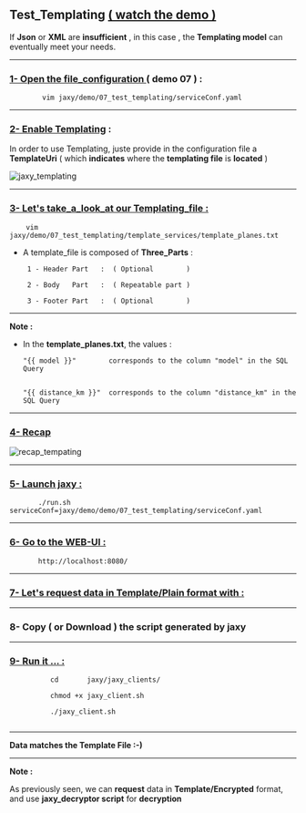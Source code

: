

## Test_Templating [ ( watch the demo ) ](https://www.youtube.com/watch?v=UGeskeCrxSg&t=0s&index=10&list=PLgd4yhA9GWz3lc2XmuW1lwlH3sjT4gHwa)
 
  If **Json** or **XML** are **insufficient** , in this case , the **Templating model** can eventually meet your needs.
  
--------

### [1- Open the file_configuration ](https://youtu.be/UGeskeCrxSg?list=PLgd4yhA9GWz3lc2XmuW1lwlH3sjT4gHwa&t=19) ( **demo 07** ) :

```               
        vim jaxy/demo/07_test_templating/serviceConf.yaml
``` 
--------

### [2- Enable Templating](https://youtu.be/UGeskeCrxSg?list=PLgd4yhA9GWz3lc2XmuW1lwlH3sjT4gHwa&t=42)  :

 In order to use Templating, juste provide in the configuration file a **TemplateUri** ( which **indicates** where the **templating file** is **located** )
 
 ![jaxy_templating](https://user-images.githubusercontent.com/7684497/51068741-d03f0180-1622-11e9-9af0-5296db464319.png)

-------

 ### [ 3- Let's take_a_look_at our Templating_file :](https://youtu.be/UGeskeCrxSg?list=PLgd4yhA9GWz3lc2XmuW1lwlH3sjT4gHwa&t=169)

        vim jaxy/demo/07_test_templating/template_services/template_planes.txt 
        
  * A template_file is composed of **Three_Parts**  :


         1 - Header Part   :  ( Optional        )

         2 - Body   Part   :  ( Repeatable part )

         3 - Footer Part   :  ( Optional        )

----

 **Note :** 


  *  In the **template_planes.txt**, the values :


         "{{ model }}"        corresponds to the column "model" in the SQL Query 


         "{{ distance_km }}"  corresponds to the column "distance_km" in the SQL Query 

----

### [4- **Recap**](https://youtu.be/UGeskeCrxSg?list=PLgd4yhA9GWz3lc2XmuW1lwlH3sjT4gHwa&t=287)
 
 ![recap_tempating](https://user-images.githubusercontent.com/7684497/51088787-675fa280-1764-11e9-8ac4-faa037d1994a.png)

----

### [5- Launch jaxy : ](https://youtu.be/UGeskeCrxSg?list=PLgd4yhA9GWz3lc2XmuW1lwlH3sjT4gHwa&t=381) 

```	   
       ./run.sh  serviceConf=jaxy/demo/demo/07_test_templating/serviceConf.yaml
```
      
----

 ### [6- Go to the **WEB-UI :**](https://youtu.be/UGeskeCrxSg?list=PLgd4yhA9GWz3lc2XmuW1lwlH3sjT4gHwa&t=414) 
  
```	   
       http://localhost:8080/
```
----

 ### [7- Let's request data in **Template/Plain** format with : ](https://youtu.be/UGeskeCrxSg?list=PLgd4yhA9GWz3lc2XmuW1lwlH3sjT4gHwa&t=432)

----

### 8- Copy ( or Download ) the script generated by jaxy

---

### [ 9- **Run it ... :**](https://youtu.be/UGeskeCrxSg?list=PLgd4yhA9GWz3lc2XmuW1lwlH3sjT4gHwa&t=511) 
  
```
          cd       jaxy/jaxy_clients/
                    
          chmod +x jaxy_client.sh

          ./jaxy_client.sh 
                            
```

----

 **Data matches the Template File :-)**

---

 **Note :** 

  As previously seen, we can **request** data in **Template/Encrypted** format, and use **jaxy_decryptor script** 
  for **decryption**
           
  
  
           
